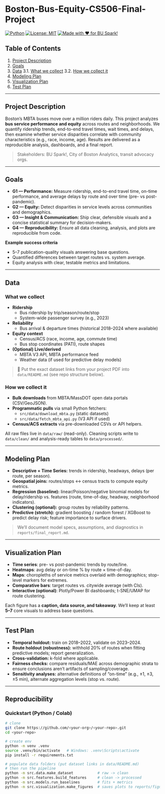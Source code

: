 # Boston-Bus-Equity-CS506-Final-Project


[![Python](https://img.shields.io/badge/Python-3.10+-blue.svg)]()
[![License: MIT](https://img.shields.io/badge/License-MIT-green.svg)]()
[![Made with ❤️ for BU Spark!](https://img.shields.io/badge/BU%20Spark!-Project-red.svg)]()

## Table of Contents
1. [Project Description](#project-description)
2. [Goals](#goals)
3. [Data](#data)
  3.1. [What we collect](#what-we-collect)
  3.2. [How we collect it](#how-we-collect-it)
4. [Modeling Plan](#modeling-plan)
5. [Visualization Plan](#visualization-plan)
6. [Test Plan](#test-plan)

---

## Project Description
Boston’s MBTA buses move over a million riders daily. This project analyzes **bus service performance and equity** across routes and neighborhoods. We quantify ridership trends, end-to-end travel times, wait times, and delays, then examine whether service disparities correlate with community characteristics (e.g., race, income, age). Results are delivered as a reproducible analysis, dashboards, and a final report.

> Stakeholders: BU Spark!, City of Boston Analytics, transit advocacy orgs.

---

## Goals
- **G1 — Performance:** Measure ridership, end-to-end travel time, on-time performance, and average delays by route and over time (pre- vs post-pandemic).
- **G2 — Equity:** Detect disparities in service levels across communities and demographics.
- **G3 — Insight & Communication:** Ship clear, defensible visuals and a concise statistical summary for decision-makers.
- **G4 — Reproducibility:** Ensure all data cleaning, analysis, and plots are reproducible from code.

**Example success criteria**
- 5–7 publication-quality visuals answering base questions.
- Quantified differences between target routes vs. system average.
- Equity analysis with clear, testable metrics and limitations.

---

## Data

### What we collect
- **Ridership**
  - Bus ridership by trip/season/route/stop
  - System-wide passenger survey (e.g., 2023)
- **Reliability**
  - Bus arrival & departure times (historical 2018–2024 where available)
- **Equity context**
  - Census/ACS (race, income, age, commute time)
  - Bus stop coordinates (PATI), route shapes
- **(Optional) Live/derived**
  - MBTA V3 API, MBTA performance feed
  - Weather data (if used for predictive delay models)

> 🔗 Put the exact dataset links from your project PDF into `data/README.md` (see repo structure below).

### How we collect it
- **Bulk downloads** from MBTA/MassDOT open data portals (CSV/GeoJSON).
- **Programmatic pulls** via small Python fetchers:
  - `src/data/download_mbta.py` (static datasets)
  - `src/data/fetch_mbta_api.py` (V3 API if used)
- **Census/ACS extracts** via pre-downloaded CSVs or API helpers.

All raw files live in `data/raw/` (read-only). Cleaning scripts write to `data/clean/` and analysis-ready tables to `data/processed/`.

---

## Modeling Plan
- **Descriptive + Time Series:** trends in ridership, headways, delays (per route, per season).
- **Geospatial joins:** routes/stops ↔ census tracts to compute equity metrics.
- **Regression (baseline):** linear/Poisson/negative binomial models for delay/ridership vs. features (route, time-of-day, headway, neighborhood indicators).
- **Clustering (optional):** group routes by reliability patterns.
- **Predictive (stretch):** gradient boosting / random forest / XGBoost to predict delay risk; feature importance to surface drivers.

> We’ll document model specs, assumptions, and diagnostics in `reports/final_report.md`.

---

## Visualization Plan
- **Time series**: pre- vs post-pandemic trends by route/line.
- **Heatmaps**: avg delay or on-time % by route × time-of-day.
- **Maps**: choropleths of service metrics overlaid with demographics; stop-level markers for extremes.
- **Comparative bars**: target routes vs. citywide average (with CIs).
- **Interactive (optional)**: Plotly/Power BI dashboards; t-SNE/UMAP for route clustering.

Each figure has a **caption, data source, and takeaway**. We’ll keep at least **5–7** core visuals to address base questions.

---

## Test Plan
- **Temporal holdout:** train on 2018–2022, validate on 2023–2024.
- **Route holdout (robustness):** withhold 20% of routes when fitting predictive models; report generalization.
- **Cross-validation:** k-fold where applicable.
- **Fairness checks:** compare residuals/MAE across demographic strata to ensure conclusions aren’t artifacts of sampling/coverage.
- **Sensitivity analyses:** alternative definitions of “on-time” (e.g., ±1, ±3, ±5 min), alternate aggregation levels (stop vs. route).

---

## Reproducibility

### Quickstart (Python / Colab)
```bash
# clone
git clone https://github.com/<your-org>/<your-repo>.git
cd <your-repo>

# create env
python -m venv .venv
source .venv/bin/activate   # Windows: .venv\Scripts\activate
pip install -r requirements.txt

# populate data folders (put dataset links in data/README.md)
# then run the pipeline
python -m src.data.make_dataset           # raw -> clean
python -m src.features.build_features     # clean -> processed
python -m src.models.run_baselines        # fits + metrics
python -m src.visualization.make_figures  # saves plots to reports/figures/
